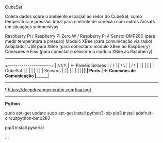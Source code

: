 CubeSat

Coleta dados sobre o ambiente espacial ao redor
do CubeSat, como temperatura e pressão.
Ideal para controle de conexão com outros Amsats em situações submersivas

Raspberry Pi / Raspberry Pi Zero W / Raspberry Pi 4
Sensor BMP280 (para medir temperatura e pressão)
Módulo XBee (para comunicação via rádio)
Adaptador USB para XBee (para conectar o módulo XBee ao Raspberry)
Conexões e Fios (para conectar o sensor e o módulo XBee ao Raspberry)

---------------------------------------------------------------------------------

+----------------------+
|      /\/\/\/\/\      | <- Painéis Solares
|     /          \     |
|    /            \    |
|   /              \   |
|  |                |  |
|  |     CubeSat     |  |
|  |                |  |
|  |   Sensors       |  |
|  |                |  |
|  |________________|  |
|        Ports         | <- Conexões de Comunicação
|______________________|

-------------------------------------------------------------------------------------

![https://deepdreamgenerator.com](aa.jpg)

--------------------------------------------------------------------------------------


**Python**

sudo apt-get update
sudo apt-get install python3-pip
pip3 install adafruit-circuitpython-bmp280

pip3 install pyserial

...


